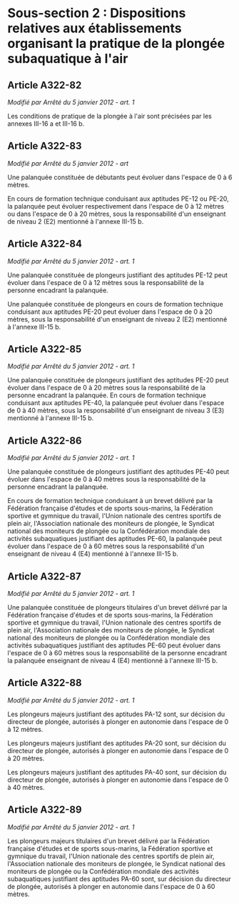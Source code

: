 # Sous-section 2 : Dispositions relatives aux établissements organisant la pratique de la plongée subaquatique à l'air

## Article A322-82
_Modifié par Arrêté du 5 janvier 2012 - art. 1_

Les conditions de pratique de la plongée à l'air sont précisées par les annexes III-16 a et III-16 b.

## Article A322-83
_Modifié par Arrêté du 5 janvier 2012 - art_

Une palanquée constituée de débutants peut évoluer dans l'espace de 0 à 6 mètres.

En cours de formation technique conduisant aux aptitudes PE-12 ou PE-20, la palanquée peut évoluer respectivement dans l'espace de 0 à 12 mètres ou dans l'espace de 0 à 20 mètres, sous la responsabilité d'un enseignant de niveau 2 (E2) mentionné à l'annexe III-15 b.

## Article A322-84
_Modifié par Arrêté du 5 janvier 2012 - art. 1_

Une palanquée constituée de plongeurs justifiant des aptitudes PE-12 peut évoluer dans l'espace de 0 à 12 mètres sous la responsabilité de la personne encadrant la palanquée.

Une palanquée constituée de plongeurs en cours de formation technique conduisant aux aptitudes PE-20 peut évoluer dans l'espace de 0 à 20 mètres, sous la responsabilité d'un enseignant de niveau 2 (E2) mentionné à l'annexe III-15 b.

## Article A322-85
_Modifié par Arrêté du 5 janvier 2012 - art. 1_

Une palanquée constituée de plongeurs justifiant des aptitudes PE-20 peut évoluer dans l'espace de 0 à 20 mètres sous la responsabilité de la personne encadrant la palanquée. En cours de formation technique conduisant aux aptitudes PE-40, la palanquée peut évoluer dans l'espace de 0 à 40 mètres, sous la responsabilité d'un enseignant de niveau 3 (E3) mentionné à l'annexe III-15 b.

## Article A322-86
_Modifié par Arrêté du 5 janvier 2012 - art. 1_

Une palanquée constituée de plongeurs justifiant des aptitudes PE-40 peut évoluer dans l'espace de 0 à 40 mètres sous la responsabilité de la personne encadrant la palanquée.

En cours de formation technique conduisant à un brevet délivré par la Fédération française d'études et de sports sous-marins, la Fédération sportive et gymnique du travail, l'Union nationale des centres sportifs de plein air, l'Association nationale des moniteurs de plongée, le Syndicat national des moniteurs de plongée ou la Confédération mondiale des activités subaquatiques justifiant des aptitudes PE-60, la palanquée peut évoluer dans l'espace de 0 à 60 mètres sous la responsabilité d'un enseignant de niveau 4 (E4) mentionné à l'annexe III-15 b.

## Article A322-87
_Modifié par Arrêté du 5 janvier 2012 - art. 1_

Une palanquée constituée de plongeurs titulaires d'un brevet délivré par la Fédération française d'études et de sports sous-marins, la Fédération sportive et gymnique du travail, l'Union nationale des centres sportifs de plein air, l'Association nationale des moniteurs de plongée, le Syndicat national des moniteurs de plongée ou la Confédération mondiale des activités subaquatiques justifiant des aptitudes PE-60 peut évoluer dans l'espace de 0 à 60 mètres sous la responsabilité de la personne encadrant la palanquée enseignant de niveau 4 (E4) mentionné à l'annexe III-15 b.

## Article A322-88
_Modifié par Arrêté du 5 janvier 2012 - art. 1_

Les plongeurs majeurs justifiant des aptitudes PA-12 sont, sur décision du directeur de plongée, autorisés à plonger en autonomie dans l'espace de 0 à 12 mètres.

Les plongeurs majeurs justifiant des aptitudes PA-20 sont, sur décision du directeur de plongée, autorisés à plonger en autonomie dans l'espace de 0 à 20 mètres.

Les plongeurs majeurs justifiant des aptitudes PA-40 sont, sur décision du directeur de plongée, autorisés à plonger en autonomie dans l'espace de 0 à 40 mètres.

## Article A322-89
_Modifié par Arrêté du 5 janvier 2012 - art. 1_

Les plongeurs majeurs titulaires d'un brevet délivré par la Fédération française d'études et de sports sous-marins, la Fédération sportive et gymnique du travail, l'Union nationale des centres sportifs de plein air, l'Association nationale des moniteurs de plongée, le Syndicat national des moniteurs de plongée ou la Confédération mondiale des activités subaquatiques justifiant des aptitudes PA-60 sont, sur décision du directeur de plongée, autorisés à plonger en autonomie dans l'espace de 0 à 60 mètres.
